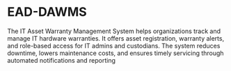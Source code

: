# EAD-DAWMS
The IT Asset Warranty Management System helps organizations track and manage IT hardware warranties. It offers asset registration, warranty alerts, and role-based access for IT admins and custodians. The system reduces downtime, lowers maintenance costs, and ensures timely servicing through automated notifications and reporting
